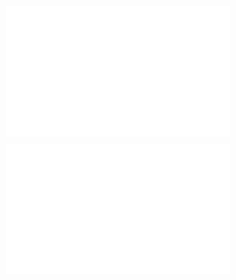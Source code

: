 ![](https://github.com/FearMyShotz/FearMyShotz/blob/master/generated/overview.svg)
   
![](https://github.com/FearMyShotz/FearMyShotz/blob/master/generated/languages.svg)
